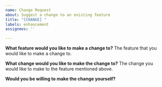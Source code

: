 ```yaml
---
name: Change Request
about: Suggest a change to an existing feature
title: "[CHANGE] "
labels: enhancement
assignees: ''

---
```


**What feature would you like to make a change to?**
The feature that you would like to make a change to.

**What change would you like to make the change to?**
The change you would like to make to the feature mentioned above.

**Would you be willing to make the change yourself?**
